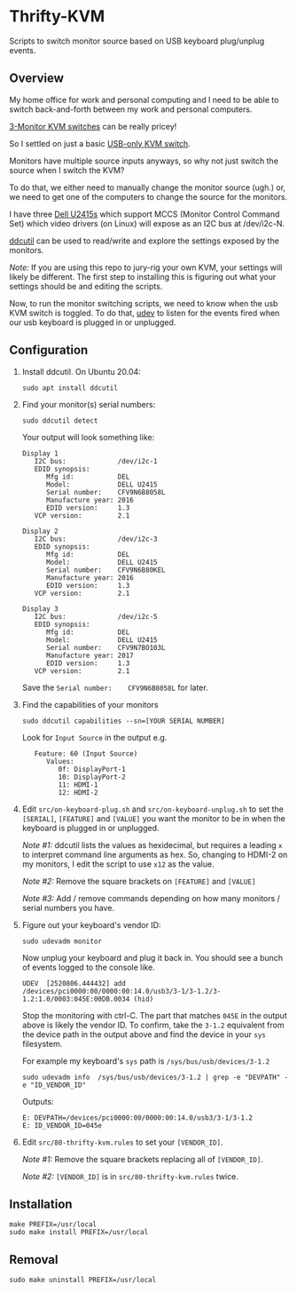 # Thrifty-KVM
Scripts to switch monitor source based on USB keyboard plug/unplug events.

## Overview
My home office for work and personal computing and I need to be able to
switch back-and-forth between my work and personal computers.

[3-Monitor KVM switches](https://amzn.to/2K2V1zv) can be really pricey!

So I settled on just a basic [USB-only KVM switch](https://amzn.to/3pjzjHk).

Monitors have multiple source inputs anyways, so why not just switch the
source when I switch the KVM?

To do that, we either need to manually change the monitor source (ugh.) or,
we need to get one of the computers to change the source for the monitors.

I have three [Dell U2415s](https://amzn.to/2GXp0aQ) which support MCCS
(Monitor Control Command Set) which video drivers (on Linux) will expose as
an I2C bus at /dev/i2c-N.

[ddcutil](https://www.ddcutil.com/) can be used to read/write and explore
the settings exposed by the monitors.

_Note:_ If you are using this repo to jury-rig your own KVM, your settings
will likely be different. The first step to installing this is figuring
out what your settings should be and editing the scripts.

Now, to run the monitor switching scripts, we need to know when the usb KVM
switch is toggled. To do that, [udev](https://en.wikipedia.org/wiki/Udev) to
listen for the events fired when our usb keyboard is plugged in or unplugged.

## Configuration
1.  Install ddcutil. On Ubuntu 20.04:

    ```
    sudo apt install ddcutil
    ```

2.  Find your monitor(s) serial numbers:
    ```
    sudo ddcutil detect
    ```

    Your output will look something like:
    ```
    Display 1
       I2C bus:             /dev/i2c-1
       EDID synopsis:
          Mfg id:           DEL
          Model:            DELL U2415
          Serial number:    CFV9N6B8058L
          Manufacture year: 2016
          EDID version:     1.3
       VCP version:         2.1

    Display 2
       I2C bus:             /dev/i2c-3
       EDID synopsis:
          Mfg id:           DEL
          Model:            DELL U2415
          Serial number:    CFV9N6B80KEL
          Manufacture year: 2016
          EDID version:     1.3
       VCP version:         2.1

    Display 3
       I2C bus:             /dev/i2c-5
       EDID synopsis:
          Mfg id:           DEL
          Model:            DELL U2415
          Serial number:    CFV9N7BO103L
          Manufacture year: 2017
          EDID version:     1.3
       VCP version:         2.1
    ```

    Save the `Serial number:    CFV9N6B8058L` for later.

3.  Find the capabilities of your monitors

    ```
    sudo ddcutil capabilities --sn=[YOUR SERIAL NUMBER]
    ```

    Look for `Input Source` in the output e.g.

    ```
       Feature: 60 (Input Source)
          Values:
             0f: DisplayPort-1
             10: DisplayPort-2
             11: HDMI-1
             12: HDMI-2
    ```

4.  Edit `src/on-keyboard-plug.sh` and `src/on-keyboard-unplug.sh` to set the
    `[SERIAL]`, `[FEATURE]` and `[VALUE]` you want the monitor to be in when the
    keyboard is plugged in or unplugged.

    _Note #1:_ ddcutil lists the values as hexidecimal, but requires a leading
    `x` to interpret command line arguments as hex. So, changing to HDMI-2 on my
    monitors, I edit the script to use `x12` as the value.

    _Note #2:_ Remove the square brackets on `[FEATURE]` and `[VALUE]`

    _Note #3:_ Add / remove commands depending on how many monitors / serial
    numbers you have.

5.  Figure out your keyboard's vendor ID:

    ```
    sudo udevadm monitor
    ```

    Now unplug your keyboard and plug it back in. You should see a bunch of
    events logged to the console like.

    ```
    UDEV  [2520806.444432] add      /devices/pci0000:00/0000:00:14.0/usb3/3-1/3-1.2/3-1.2:1.0/0003:045E:00DB.0034 (hid)
    ```

    Stop the monitoring with ctrl-C. The part that matches `045E` in the output
    above is likely the vendor ID. To confirm, take the `3-1.2` equivalent from
    the device path in the output above and find the device in your `sys`
    filesystem.
    
    For example my keyboard's `sys` path is `/sys/bus/usb/devices/3-1.2`

    ```
    sudo udevadm info  /sys/bus/usb/devices/3-1.2 | grep -e "DEVPATH" -e "ID_VENDOR_ID"
    ```

    Outputs:
    ```
    E: DEVPATH=/devices/pci0000:00/0000:00:14.0/usb3/3-1/3-1.2
    E: ID_VENDOR_ID=045e
    ```

6.  Edit `src/80-thrifty-kvm.rules` to set your `[VENDOR_ID]`.

    _Note #1:_ Remove the square brackets replacing all of `[VENDOR_ID]`.
    
    _Note #2:_ `[VENDOR_ID]` is in `src/80-thrifty-kvm.rules` twice.

## Installation

```
make PREFIX=/usr/local
sudo make install PREFIX=/usr/local
```

## Removal

```
sudo make uninstall PREFIX=/usr/local
```
